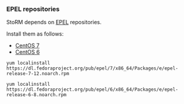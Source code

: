 ### EPEL repositories <a name="epelrepos">&nbsp;</a>

StoRM depends on [EPEL][epel-repo] repositories.

Install them as follows:

<div role="tabpanel">
  <ul class="nav nav-tabs" role="tablist">
    <li class="active"><a href="#epel_rhel7" role="tab" data-toggle="tab">CentOS 7</a></li>
    <li><a href="#epel_rhel6" role="tab" data-toggle="tab">CentOS 6</a></li>
  </ul>

  <div class="tab-content">
    <div class="tab-pane active" id="epel_rhel7">
        <pre><code class="language-bash" data-lang="bash">yum localinstall https://dl.fedoraproject.org/pub/epel/7/x86_64/Packages/e/epel-release-7-12.noarch.rpm</code></pre>
    </div>
    <div class="tab-pane" id="epel_rhel6">
        <pre><code class="language-bash" data-lang="bash">yum localinstall https://dl.fedoraproject.org/pub/epel/6/x86_64/Packages/e/epel-release-6-8.noarch.rpm</code></pre>
    </div>
  </div>
</div>



[epel-repo]: https://fedoraproject.org/wiki/EPEL/it